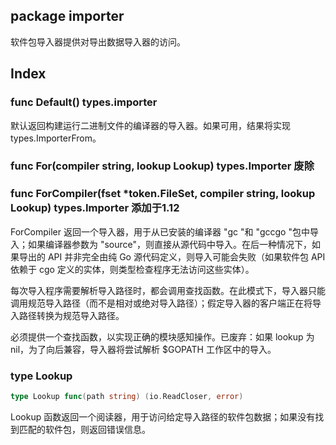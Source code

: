 ## package importer

软件包导入器提供对导出数据导入器的访问。

## Index

### func Default() types.importer

默认返回构建运行二进制文件的编译器的导入器。如果可用，结果将实现 types.ImporterFrom。

### func For(compiler string, lookup Lookup) types.Importer 废除

### func ForCompiler(fset *token.FileSet, compiler string, lookup Lookup) types.Importer 添加于1.12

ForCompiler 返回一个导入器，用于从已安装的编译器 "gc "和 "gccgo "包中导入；如果编译器参数为 "source"，则直接从源代码中导入。在后一种情况下，如果导出的 API 并非完全由纯 Go 源代码定义，则导入可能会失败（如果软件包 API 依赖于 cgo 定义的实体，则类型检查程序无法访问这些实体）。

每次导入程序需要解析导入路径时，都会调用查找函数。在此模式下，导入器只能调用规范导入路径（而不是相对或绝对导入路径）；假定导入器的客户端正在将导入路径转换为规范导入路径。

必须提供一个查找函数，以实现正确的模块感知操作。已废弃：如果 lookup 为 nil，为了向后兼容，导入器将尝试解析 $GOPATH 工作区中的导入。

### type Lookup

```go
type Lookup func(path string) (io.ReadCloser, error)
```

Lookup 函数返回一个阅读器，用于访问给定导入路径的软件包数据；如果没有找到匹配的软件包，则返回错误信息。